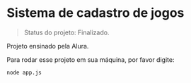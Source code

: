<h1>Sistema de cadastro de jogos</h1>

> Status do projeto: Finalizado.

Projeto ensinado pela Alura.

Para rodar esse projeto em sua máquina, por favor digite:

```
node app.js
```
